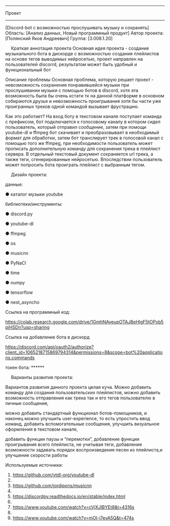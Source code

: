 ____________________________________________________________________________________
Проект
______________________________________________________________________________________

[Discord-bot с возможностью прослушивать музыку и сохранять]
Область: [Анализ данных, Новый программный продукт]
Автор проекта:
[Полянский Яков Андреевич]
Группа:
[3.008.1.20]


 
Краткая аннотация проекта 
Основная идея проекта - создание музыкального бота в дискорде с возможностью создания плейлистов на основе тегов выводимых нейросетью, проект направлен на пользователей discorrd, результатом может быть удобный и функциональный бот


Описание проблемы 
Основная проблема, которую решает проект - невозможность сохранения понравившейся музыки при прослушивании музыки с помощью ботов в discord, хотя эта возможность была бы очень кстати тк на данной платформе в основном собираются друзья и невозможность проигрывания хотя бы части уже проигранных треков одной командой вызывает фрустрацию.
 
Как это работает?
На вход боту в текстовом канале поступает команда с префиксом, бот подключается к голосовому каналу в котором сидел пользователь, который отправил сообщение, затем при помощи youtube-dl и ffmpeg бот скачивает и преобразовывает в необходимый формат для обработки, затем бот транслирует трек в голосовой канал с помощью того же ffmpeg, при необходимости пользователь может прописать дополнительную команду для сохранения трека в плейлист сервера. В отдельный текстовый документ сохраняется url трека, а также теги, сгенерированные нейросетью. Впоследствии пользователь может попросить бота проиграть плейлист с выбранным тегом.
 
 
Дизайн проекта:

данные: 

●	каталог музыки youtube

библиотеки/инструменты:

●	discord.py

●	youtube-dl

●	ffmpeg

●	os

●	musicnn

●	PyNaCl

●	time

●	numpy

●	tensorflow

●	nest_asyncho

Ссылка на программный код:

https://colab.research.google.com/drive/1GmhNAyeupOTAJ8eHlgF5tOPxb5piHSDn?usp=sharing

Ссылка на добавление бота в дискорд

https://discord.com/api/oauth2/authorize?client_id=1065218715869794314&permissions=8&scope=bot%20applications.commands

токен бота: ******



 
Варианты развития проекта:

Вариантов развития данного проекта целая куча. Можно добавить команду для создания пользовательских плейлистов, можно добавить возможность отправления как трека так и его тегов пользователю в личные сообщения,

можно добавить стандартный функционал ботов-помощников, и наконец можно улучшить user-experience, то есть упростить ввод команд, добавить вспомогательные сообщения, улучшить визуальное оформления в текстовом канале,

добавить функции паузы и “перемотки”, добавление функции проигрывания всего плейлиста, не учитывая теги, добавление возможности задавать порядок воспроизведения песен из плейлиста,и улучшение скорости работы





Используемые источники:

1.	https://github.com/ytdl-org/youtube-dl
2.	
3.	https://github.com/jordipons/musicnn
4.	
5.	https://discordpy.readthedocs.io/en/stable/index.html
6.	
7.	https://www.youtube.com/watch?v=cVjXJlBYEt8&t=4316s
8.	
9.	https://www.youtube.com/watch?v=mOI-j7evA5Q&t=474s


